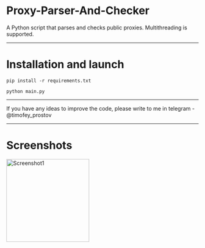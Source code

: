 # Proxy-Parser-And-Checker
A Python script that parses and checks public proxies. Multithreading is supported.

---

# Installation and launch
```
pip install -r requirements.txt
```
```
python main.py
```

---

If you have any ideas to improve the code, please write to me in telegram - @timofey_prostov

---

# Screenshots
<img scr="https://i.imgur.com/JbYWBYs.jpeg" alt="Screenshot1" width="217px">
